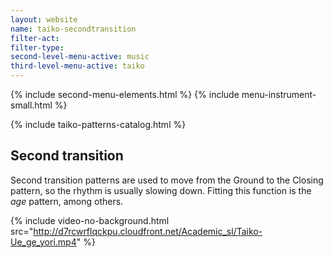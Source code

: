 ```yaml
---
layout: website
name: taiko-secondtransition
filter-act:
filter-type:
second-level-menu-active: music
third-level-menu-active: taiko
---
```


{% include second-menu-elements.html %}
{% include menu-instrument-small.html %}

<main class="page-content">
<div class="wrapper sidebar-contents">
  <aside class="sidebar-contents__table">
    {% include taiko-patterns-catalog.html %}
  </aside>
  <section class="sidebar-contents__section">
  <div class="text-container">
    <h2>Second transition</h2>
    <p>Second transition patterns are used to move from the Ground to the Closing pattern, so the rhythm is usually slowing down. Fitting this function is the <em>age</em> pattern, among others.</p>

{% include video-no-background.html
  src="http://d7rcwrflqckpu.cloudfront.net/Academic_sl/Taiko-Ue_ge_yori.mp4"
%}
  </div>
  </section>
  </div>
</main>
